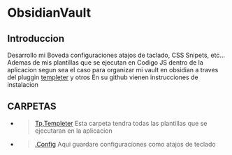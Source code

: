 # ObsidianVault
## Introduccion
Desarrollo mi Boveda configuraciones atajos de taclado, CSS Snipets, etc...  Ademas de mis plantillas que se ejecutan en Codigo JS dentro de la aplicacion segun sea el caso para organizar mi vault en obsidian a traves del pluggin [templeter](https://github.com/SilentVoid13/Templater) y otros 
En su github vienen instrucciones de instalacion 
## CARPETAS
- > [Tp,Templeter](https://github.com/Byc-tor/ObsidianVault/blob/main/Tp.Templeter/)
  > Esta carpeta tendra todas las plantillas que se ejecutaran en la aplicacion 


- > [.Config](https://github.com/Byc-tor/ObsidianVault/blob/main/.config/)
  > Aqui guardare configuraciones como atajos de teclado
  
 



